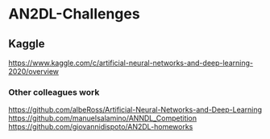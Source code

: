 # AN2DL-Challenges


## Kaggle

https://www.kaggle.com/c/artificial-neural-networks-and-deep-learning-2020/overview


### Other colleagues work

https://github.com/albeRoss/Artificial-Neural-Networks-and-Deep-Learning \
https://github.com/manuelsalamino/ANNDL_Competition \
https://github.com/giovannidispoto/AN2DL-homeworks 
